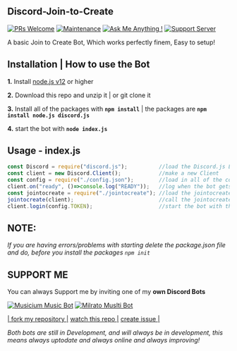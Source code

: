 ## Discord-Join-to-Create

[![PRs Welcome](https://img.shields.io/badge/PRs-welcome-brightgreen.svg?style=flat-square)](http://makeapullrequest.com)
[![Maintenance](https://img.shields.io/badge/Maintained%3F-yes-green.svg)](https://GitHub.com/Tomato6966/)
[![Ask Me Anything !](https://img.shields.io/badge/Ask%20me-anything-1abc9c.svg)](https://GitHub.com/Tomato6966/Ask-Me-Anything)
[![Support Server](https://img.shields.io/discord/591914197219016707.svg?label=Discord&logo=Discord&colorB=7289da&style=for-the-badge)](https://discord.gg/fS6qBSm)

A basic Join to Create Bot, Which works perfectly finem, Easy to setup!

## Installation | How to use the Bot

 **1.** Install [node.js v12](https://nodejs.org/api/cli.html#cli_unhandled_rejections_mode) or higher

 **2.** Download this repo and unzip it    |    or git clone it
 
 **3.** Install all of the packages with **`npm install`**     |  the packages are   **`npm install node.js discord.js`**
 
 **4.** start the bot with **`node index.js`**

## Usage - index.js

```javascript
const Discord = require("discord.js");          //load the Discord.js Library
const client = new Discord.Client();            //make a new Client
const config = require("./config.json");        //load in all of the config files
client.on("ready", ()=>console.log("READY"));   //log when the bot gets ready
const jointocreate = require("./jointocreate"); //load the jointocreate.js file
jointocreate(client);                           //call the jointocreate file
client.login(config.TOKEN);                     //start the bot with the bot token
```

## **NOTE:**

*If you are having errors/problems with starting delete the package.json file and do, before you install the packages `npm init`*

## SUPPORT ME

You can always Support me by inviting one of my **own Discord Bots**

[![Musicium Music Bot](https://cdn.discordapp.com/attachments/742446682381221938/770055673965707264/test1.png)](https://bit.ly/Musicium)
[![Milrato Muslti Bot](https://cdn.discordapp.com/attachments/742446682381221938/770056826724679680/test1.png)](https://bit.ly/Milrato)

[| fork my repository  |](https://github.com/user/repository/fork)
[watch this repo  |](https://github.com/user/repository/subscription)
[create issue |](https://github.com/user/repository/issues/new)

*Both bots are still in Development, and will always be in development, this means always uptodate and always online and always improving!*

